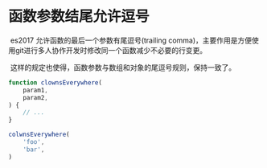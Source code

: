 # 函数参数结尾允许逗号

​	es2017 允许函数的最后一个参数有尾逗号(trailing comma)，主要作用是方便使用git进行多人协作开发时修改同一个函数减少不必要的行变更。

​	这样的规定也使得，函数参数与数组和对象的尾逗号规则，保持一致了。

```javascript
function clownsEverywhere(
	param1,
	param2,
) {
	// ...
}

colwnsEverywhere(
	'foo',
	'bar',
)
```

